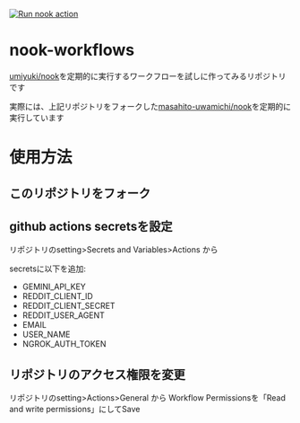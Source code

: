 [![Run nook action](https://github.com/masahito-uwamichi/nook-workflows/actions/workflows/run-nook.yml/badge.svg)](https://github.com/masahito-uwamichi/nook-workflows/actions/workflows/run-nook.yml)

# nook-workflows
[umiyuki/nook](https://github.com/umiyuki/nook)を定期的に実行するワークフローを試しに作ってみるリポジトリです

実際には、上記リポジトリをフォークした[masahito-uwamichi/nook](https://github.com/masahito-uwamichi/nook)を定期的に実行しています

# 使用方法

## このリポジトリをフォーク

## github actions secretsを設定

リポジトリのsetting>Secrets and Variables>Actions から

secretsに以下を追加:
- GEMINI_API_KEY
- REDDIT_CLIENT_ID
- REDDIT_CLIENT_SECRET
- REDDIT_USER_AGENT
- EMAIL
- USER_NAME
- NGROK_AUTH_TOKEN

## リポジトリのアクセス権限を変更

リポジトリのsetting>Actions>General から
Workflow Permissionsを「Read and write permissions」にしてSave

